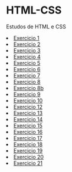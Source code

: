 # HTML-CSS
 Estudos de HTML e CSS<br>

 <li><a href="exercicios/ex001/index.html">Exercicio 1</a>
 <li><a href="exercicios/ex002/index.html">Exercicio 2</a>
 <li><a href="exercicios/ex003/index.html">Exercicio 3</a>
 <li><a href="exercicios/ex004/index.html">Exercicio 4</a>
 <li><a href="exercicios/ex005/index.html">Exercicio 5</a>
 <li><a href="exercicios/ex006/index.html">Exercicio 6</a>
 <li><a href="exercicios/ex007/html4.html">Exercicio 7</a>
 <li><a href="exercicios/ex008/index.html">Exercicio 8</a>
 <li><a href="exercicios/ex008b/index.html">Exercicio 8b</a>
 <li><a href="exercicios/ex009/index.html">Exercicio 9</a>
 <li><a href="exercicios/ex010/index.html">Exercicio 10</a>
 <li><a href="">Exercicio 12</a>
 <li><a href="">Exercicio 13</a>
 <li><a href="">Exercicio 14</a>
 <li><a href="">Exercicio 15</a>
 <li><a href="">Exercicio 16</a>
 <li><a href="">Exercicio 17</a>
 <li><a href="">Exercicio 18</a>
 <li><a href="">Exercicio 19</a>
 <li><a href="">Exercicio 20</a>
 <li><a href="">Exercicio 21</a>




